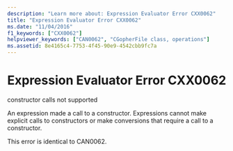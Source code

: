 ```yaml
---
description: "Learn more about: Expression Evaluator Error CXX0062"
title: "Expression Evaluator Error CXX0062"
ms.date: "11/04/2016"
f1_keywords: ["CXX0062"]
helpviewer_keywords: ["CAN0062", "CGopherFile class, operations"]
ms.assetid: 8e4165c4-7753-4f45-90e9-4542cbb9fc7a
---
```

# Expression Evaluator Error CXX0062

constructor calls not supported

An expression made a call to a constructor. Expressions cannot make explicit calls to constructors or make conversions that require a call to a constructor.

This error is identical to CAN0062.

